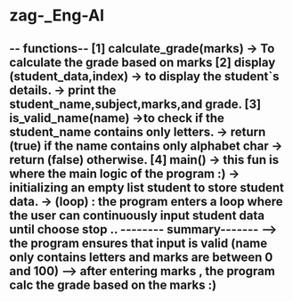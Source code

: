# zag-_Eng-AI
-- functions--
[1] calculate_grade(marks)
-> To calculate the grade based on marks 
[2] display (student_data,index)
-> to display the student`s details.
-> print the student_name,subject,marks,and grade.
[3] is_valid_name(name)
->to check if the student_name contains only letters.
-> return (true) if the name contains only alphabet char 
-> return (false) otherwise.
[4] main()
-> this fun is where the main logic of the program :)
-> initializing an empty list student to store student data.
->  (loop) : the program enters a loop where the user can continuously input student data until choose stop ..
 -------- summary-------
 --> the program ensures that input is valid (name only contains letters and marks are between 0 and 100)
 --> after entering marks , the program calc the grade based on the marks :)
 -----------------------------------------------------------------


